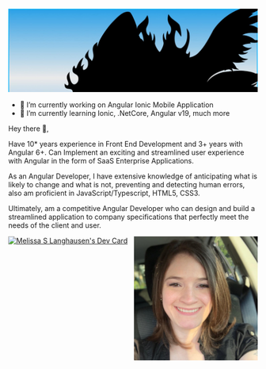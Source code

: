 <!-- ### Hi there 👋 -->


<!--
**MysticBlaze085/MysticBlaze085** is a ✨ _special_ ✨ repository because its `README.md` (this file) appears on your GitHub profile.

Here are some ideas to get you started:

- 🔭 I’m currently working on ...
- 🌱 I’m currently learning ...
- 👯 I’m looking to collaborate on ...
- 🤔 I’m looking for help with ...
- 💬 Ask me about ...
- 📫 How to reach me: ...
- 😄 Pronouns: ...
- ⚡ Fun fact: ...
-->


[![Header](https://raw.githubusercontent.com/MysticBlaze085/MysticBlaze085/master/IMG_4445.jpg "Header")](https://seerblazesolutions.com/)

- 🔭 I’m currently working on Angular Ionic Mobile Application
- 🌱 I’m currently learning Ionic, .NetCore, Angular v19, much more

Hey there 👋,

Have 10* years experience in Front End Development and 3+ years with Angular 6+. Can Implement an exciting and streamlined user experience with Angular in the form of SaaS Enterprise Applications.

As an Angular Developer, I have extensive knowledge of anticipating what is likely to change and what is not, preventing and detecting human errors, also am proficient in JavaScript/Typescript, HTML5, CSS3.

Ultimately, am a competitive Angular Developer who can design and build a streamlined application to company specifications that perfectly meet the needs of the client and user.

 <p>
  <img width="250" align='right' src="https://raw.githubusercontent.com/MysticBlaze085/MysticBlaze085/master/IMG_3517.jpg">
</p>

<a href="https://app.daily.dev/melissaslanghausen"><img src="https://api.daily.dev/devcards/b2e3ebc71089441cab74de7892e5b994.png?r=vdg" width="400" alt="Melissa S Langhausen's Dev Card"/></a>
